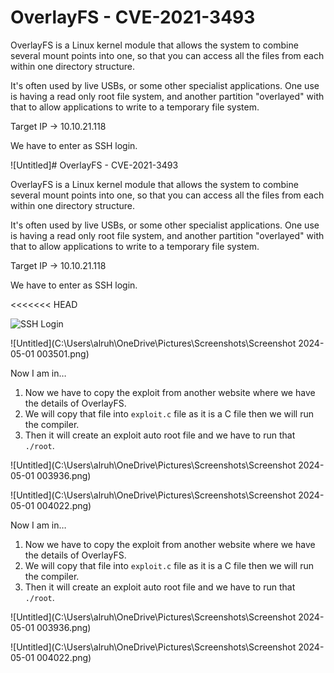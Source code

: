 # OverlayFS - CVE-2021-3493

OverlayFS is a Linux kernel module that allows the system to combine several mount points into one, so that you can access all the files from each within one directory structure.

It's often used by live USBs, or some other specialist applications. One use is having a read only root file system, and another partition "overlayed" with that to allow applications to write to a temporary file system.

Target IP → 10.10.21.118

We have to enter as SSH login.



![Untitled]# OverlayFS - CVE-2021-3493

OverlayFS is a Linux kernel module that allows the system to combine several mount points into one, so that you can access all the files from each within one directory structure.

It's often used by live USBs, or some other specialist applications. One use is having a read only root file system, and another partition "overlayed" with that to allow applications to write to a temporary file system.

Target IP → 10.10.21.118

We have to enter as SSH login.

<<<<<<< HEAD

![SSH Login](https://file.notion.so/f/f/5d906636-81a3-4aac-a81d-168203a65f27/529beff6-c0c4-4d32-b8f1-f301a574bf3b/Screenshot_2024-05-01_003405.png?id=84d22caa-33d3-43e2-bd11-e5f713d6f5f8&table=block&spaceId=5d906636-81a3-4aac-a81d-168203a65f27&expirationTimestamp=1714694400000&signature=Dk4n9ZUEg-8nutFgXbZWDokMF5VEmP2u7O1lVw8oSa8&downloadName=Screenshot+2024-05-01+003405.png)


![Untitled](C:\Users\alruh\OneDrive\Pictures\Screenshots\Screenshot 2024-05-01 003501.png)

Now I am in…

1. Now we have to copy the exploit from another website where we have the details of OverlayFS.
2. We will copy that file into `exploit.c` file as it is a C file then we will run the compiler.
3. Then it will create an exploit auto root file and we have to run that `./root`.

![Untitled](C:\Users\alruh\OneDrive\Pictures\Screenshots\Screenshot 2024-05-01 003936.png)

![Untitled](C:\Users\alruh\OneDrive\Pictures\Screenshots\Screenshot 2024-05-01 004022.png)

Now I am in…

1. Now we have to copy the exploit from another website where we have the details of OverlayFS.
2. We will copy that file into `exploit.c` file as it is a C file then we will run the compiler.
3. Then it will create an exploit auto root file and we have to run that `./root`.

![Untitled](C:\Users\alruh\OneDrive\Pictures\Screenshots\Screenshot 2024-05-01 003936.png)

![Untitled](C:\Users\alruh\OneDrive\Pictures\Screenshots\Screenshot 2024-05-01 004022.png)
